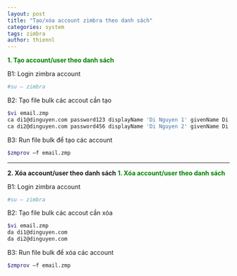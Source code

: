 ```yaml
---
layout: post
title: "Tạo/xóa account zimbra theo danh sách"
categories: system
tags: zimbra
author: thiennl
---
```

<span style="color:green">**1. Tạo account/user theo danh sách**</span>

B1: Login zimbra account
```bash
#su – zimbra
```
B2: Tạo file bulk các accout cần tạo
```bash
$vi email.zmp
ca di1@dinguyen.com password123 displayName 'Di Nguyen 1' givenName Di sn Nguyen 
ca di2@dinguyen.com password456 displayName 'Di Nguyen 2' givenName Di sn Nguyen
```
B3: Run file bulk để tạo các account
```bash
$zmprov –f email.zmp
```

---
**2. Xóa account/user theo danh sách**
<span style="color:green">**1. Xóa account/user theo danh sách**</span>

B1: Login zimbra account
```bash
#su – zimbra
```
B2: Tạo file bulk các accout cần xóa
```bash
$vi email.zmp
da di1@dinguyen.com
da di2@dinguyen.com
```
B3: Run file bulk để xóa các account
```bash
$zmprov –f email.zmp
```